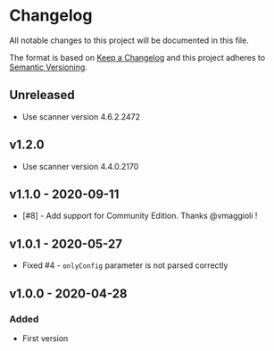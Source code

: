 # Changelog

All notable changes to this project will be documented in this file.

The format is based on [Keep a Changelog](https://keepachangelog.com/en/1.0.0/)
and this project adheres to [Semantic Versioning](https://semver.org/spec/v2.0.0.html).


## Unreleased

- Use scanner version 4.6.2.2472

## v1.2.0 

- Use scanner version 4.4.0.2170

## v1.1.0 - 2020-09-11

- [#8] - Add support for Community Edition. Thanks @vmaggioli !

## v1.0.1 - 2020-05-27

- Fixed #4 - `onlyConfig` parameter is not parsed correctly

## v1.0.0 - 2020-04-28

### Added

- First version
